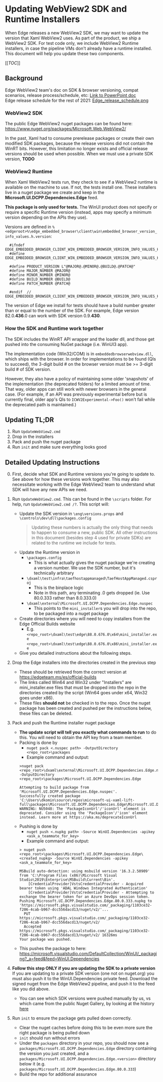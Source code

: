 # Updating WebView2 SDK and Runtime Installers

When Edge releases a new WebView2 SDK, we may want to update the version that Xaml WebView2 uses. As part of the 
product, we ship a WebView2 SDK. For test code only, we include WebView2 Runtime installers, in case the pipeline VMs 
don't already have a runtime installed. This document will help you update these two components.

[[_TOC_]]

## Background

Edge WebView2 team's doc on SDK & browser versioning, compat scenarios, release process/schedule, etc: 
[Link to PowerPoint doc](https://microsoft.sharepoint.com/:p:/r/teams/Edge/Documents/Planning/Anaheim/Dev%20Experience/Application%20Platform/WebView2%20Versioning.pptx?d=w6d2662e8ad514a1a8ea8022d7d992e10&csf=1&web=1)  
Edge release schedule for the rest of 2021: 
[Edge_release_schedule.png](https://microsoft-my.sharepoint-df.com/:i:/p/krschau/Ea-PJOlkcaBLgur81pj-U7QBflthQQpvO-qo88xFR2qxcw)

### WebView2 SDK

The public Edge WebView2 nuget packages can be found here: https://www.nuget.org/packages/Microsoft.Web.WebView2/

In the past, Xaml had to consume prerelease packages or create their own modified SDK packages, because the release 
versions did not contain the WinRT bits. However, this limitation no longer exists and official release versions should 
be used when possible. When we must use a private SDK version, **TODO**

### WebView2 Runtime

When Xaml WebView2 tests run, they check to see if a WebView2 runtime is available on the machine to use. If not, the 
tests install one. These installers live in a nuget package we create and keep in the 
**Microsoft.UI.DCPP.Dependencies.Edge** feed. 

**This package is only used for tests.** The WinUI product does not specify or require a specific Runtime version 
(instead, apps may specify a minimum version depending on the APIs they use).

Versions are defined in `%<edgeroot>%\edge_embedded_browser\client\win\embedded_browser_version_info_values.h.version`:

```
  #ifndef EDGE_EMBEDDED_BROWSER_CLIENT_WIN_EMBEDDED_BROWSER_VERSION_INFO_VALUES_H_
  #define EDGE_EMBEDDED_BROWSER_CLIENT_WIN_EMBEDDED_BROWSER_VERSION_INFO_VALUES_H_
    
  #define PRODUCT_VERSION L"@MAJOR@.@MINOR@.@BUILD@.@PATCH@"
  #define MAJOR_NUMBER @MAJOR@
  #define MINOR_NUMBER @MINOR@
  #define BUILD_NUMBER @BUILD@
  #define PATCH_NUMBER @PATCH@
    
  #endif  // EDGE_EMBEDDED_BROWSER_CLIENT_WIN_EMBEDDED_BROWSER_VERSION_INFO_VALUES_H_
```

The version of Edge we install for tests should have a build number greater than or equal to the number of the SDK. For 
example, Edge version 82.0.**436**.0 can work with SDK version 0.9.**430**.

### How the SDK and Runtime work together

The SDK includes the WinRT API wrapper and the loader dll, and those get pushed into the consuming NuGet package 
(i.e. WinUI3 app). 

The implementation code (Win32/COM) is in `embeddedbrowserwebview.dll`, which ships with the browser. In order for 
implementations to be found (QIs to succeed), the 3-digit build # on the browser version must be >= 3-digit build # of 
SDK version.

However, they also have a policy of maintaining some older 'snapshots' of the implementation (the deprecated folders) 
for a limited amount of time. That way, older apps can still work with newer browsers in the general case. (For 
example, if an API was previously experimental before but is currently final, older app's QIs to 
`ICWV2Experimental->Foo()` won't fail while the deprecated path is maintained.)

## **Updating TL;DR**

1. Run `UpdateWebView2.cmd`
2. Drop in the installers
3. Pack and push the nuget package
4. Run `init` and make sure everything looks good

## Detailed Updating Instructions

0. First, decide what SDK and Runtime versions you're going to update to. See above for how these versions work 
   together. This may also necessitate working with the Edge WebView2 team to understand what SDK will have any new 
   APIs we need.

1. Run `UpdateWebView2.cmd`. This can be found in the `\scripts` folder. For help, run `UpdateWebView2.cmd /?`. 
   This script will:
   * Update the SDK version in `\eng\versions.props` and `\controls\dev\dll\packages.config`
     > Updating these numbers is actually the only thing that needs to happen to consume a new, public SDK. All other 
       instructions in this document (besides step 4 used for private SDKs) are related to the runtime we include for 
       tests.
   * Update the Runtime version in 
     * `\packages.config`
       * This is what actually gives the nuget package we're creating a version number. We use the SDK number, but it's 
         technically arbitrary
     * `\dxaml\test\infra\taefhostappmanaged\TaefHostAppManaged.csproj`
       * This is the binplace logic
       * Note in this path, any terminating .0 gets dropped (ie. Use 80.0.333 rather than 8.0.333.0)
     * `\dxaml\external\Microsoft.UI.DCPP.Dependencies.Edge.nuspec`
       * This points to the `mini_installer`s you will drop into the repo, to be packaged into a nuget package
   * Create directories where you will need to copy installers from the Edge Official Builds website
     * E.g.  
       `<repo_root>\dxaml\test\edge\88.0.676.0\x64\mini_installer.exe`  
       `<repo_root>\dxaml\test\edge\88.0.676.0\x86\mini_installer.exe`
   * Give you detailed instructions about the following steps.

2. Drop the Edge installers into the directories created in the previous step
   * These should be retrieved from the correct version at https://edgeteam.ms/es/official-builds
   * The links called Win64 and Win32 under "Installers" are mini_installer.exe files that must be dropped into the
     repo in the directories created by the script (Win64 goes under x64, Win32 goes under x86).
   * These files **should not** be checked in to the repo. Once the nuget package has been created and pushed per the 
     instructions below, these files can be deleted.

3. Pack and push the Runtime installer nuget package
   * **The update script will tell you exactly what commands to run** to do this. You will need to obtain the API key 
     from a team member.
   * Packing is done by
     * `nuget pack <.nuspec path> -OutputDirectory <repo_root>\packages`
     * Example command and output:
      ```
      >nuget pack <repo_root>\dxaml\external\Microsoft.UI.DCPP.Dependencies.Edge.nuspec -OutputDirectory <repo_root>\packages\Microsoft.UI.DCPP.Dependencies.Edge
      
      Attempting to build package from 'Microsoft.UI.DCPP.Dependencies.Edge.nuspec'.
      Successfully created package 'C:\Users\dkomin\source\repos\microsoft-ui-xaml-lift-full\packages\Microsoft.UI.DCPP.Dependencies.Edge\Microsoft.UI.DCPP.Dependencies.Edge.80.0.333.nupkg'.
      WARNING: NU5048: The 'PackageIconUrl'/'iconUrl' element is deprecated. Consider using the 'PackageIcon'/'icon' element instead. Learn more at https://aka.ms/deprecateIconUrl
      ```
   * Pushing is done by
     * `nuget push <.nupkg path> -Source WinUI.Dependencies -apikey <ask_a_teammate_for_key>`
     * Example command and output:
      ```
      > nuget push <repo_root>\packages\Microsoft.UI.DCPP.Dependencies.Edge\<created_nupkg> -Source WinUI.Dependencies -apikey <ask_a_teammate_for_key>
      
      MSBuild auto-detection: using msbuild version '16.3.2.50909' from 'C:\Program Files (x86)\Microsoft Visual Studio\2019\Enterprise\MSBuild\Current\Bin'.
          [CredentialProvider]VstsCredentialProvider - Acquired bearer token using 'ADAL Windows Integrated Authentication'
          [CredentialProvider]VstsCredentialProvider - Attempting to exchange the bearer token for an Azure DevOps session token.
      Pushing Microsoft.UI.DCPP.Dependencies.Edge.80.0.333.nupkg to 'https://microsoft.pkgs.visualstudio.com/_packaging/1103ce32-f206-4cab-b967-dcc556dacd13/nuget/v2/'...
        PUT https://microsoft.pkgs.visualstudio.com/_packaging/1103ce32-f206-4cab-b967-dcc556dacd13/nuget/v2/
        Accepted https://microsoft.pkgs.visualstudio.com/_packaging/1103ce32-f206-4cab-b967-dcc556dacd13/nuget/v2/ 16326ms
      Your package was pushed.
      ```
   * This pushes the package to here: 
     https://microsoft.visualstudio.com/DefaultCollection/WinUI/_packaging?_a=feed&feed=WinUI.Dependencies

4. **Follow this step ONLY if you are updating the SDK to a private version**  
   If you are updating to a private SDK version (one not on nuget.org) you must also push it to the WinUI.Dependencies 
   private feed. Download the signed nuget from the Edge WebView2 pipeline, and push it to the feed like you did above.
   * You can see which SDK versions were pushed manually by us, vs which came from the public Nuget Gallery, by looking 
     at the history 
     [here](https://microsoft.visualstudio.com/DefaultCollection/WinUI/_artifacts/feed/WinUI.Dependencies/NuGet/Microsoft.Web.WebView2/1.0.1178/versions)
 
5. Run `init` to ensure the package gets pulled down correctly.
   * Clear the nuget caches before doing this to be even more sure the right package is being pulled down
   * `init` should run without errors
   * Under the `packages` directory in your repo, you should now see a `packages/Microsoft.UI.DCPP.Dependencies.Edge` 
     directory containing the version you just created, and a `packages/Microsoft.UI.DCPP.Dependencies.Edge.<version>` 
     directory below it (e.g. `packages/Microsoft.UI.DCPP.Dependencies.Edge.80.0.333`)
   * Build the repo for additional assurance